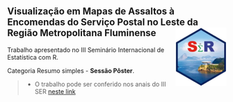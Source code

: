 ## Visualização em Mapas de Assaltos à Encomendas do Serviço Postal no Leste da Região Metropolitana Fluminense <img src="man/figures/sticker.png" align="right" />

Trabalho apresentado no III Seminário Internacional de Estatística com R.

Categoria Resumo simples - **Sessão Pôster**.

>- O trabalho pode ser conferido nos anais do III SER [neste link](https://proceedings.science/iii-ser-2018/papers/visualizacao-em-mapas-de-assaltos-a-encomendas-do-servico-postal-no-leste-da-regiao-metropolitana-fluminense?lang=pt-br)
